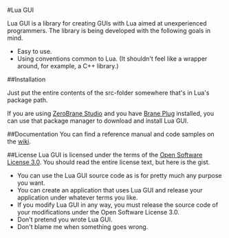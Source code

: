 #Lua GUI

Lua GUI is a library for creating GUIs with Lua aimed at unexperienced programmers. The library is being developed with the following goals in mind.

* Easy to use.
* Using conventions common to Lua. (It shouldn't feel like a wrapper around, for example, a C++ library.)

##Installation

Just put the entire contents of the src-folder somewhere that's in Lua's package path.

If you are using [ZeroBrane Studio](http://studio.zerobrane.com/) and you have [Brane Plug](https://github.com/williamwilling/braneplug) installed, you can use that package manager to download and install Lua GUI.

##Documentation
You can find a reference manual and code samples on the [wiki](https://github.com/williamwilling/luagui/wiki).

##License
Lua GUI is licensed under the terms of the [Open Software License 3.0](http://opensource.org/licenses/OSL-3.0). You should read the entire license text, but here is the gist.

* You can use the Lua GUI source code as is for pretty much any purpose you want.
* You can create an application that uses Lua GUI and release your application under whatever terms you like.
* If you modify Lua GUI in any way, you must release the source code of your modifications under the Open Software License 3.0.
* Don't pretend you wrote Lua GUI.
* Don't blame me when something goes wrong.